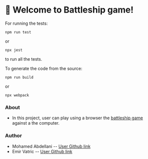 # 🚀 Welcome to Battleship game!
For running the tests:
```
npm run test
```
or
```
npx jest 
```
to run all the tests.

To generate the code from the source:
```
npm run build
```
or
```
npx webpack
```
### About
- In this project, user can play using a browser the [battleship game](https://en.wikipedia.org/wiki/Battleship_(game)) against a the computer.
### Author 
- Mohamed Abdellani -- [User Github link](https://github.com/abdellani)
- Emir Vatric -- [User Github link](https://github.com/EmirVatric)
